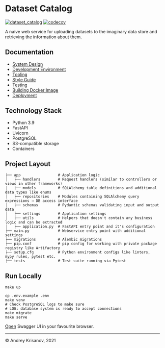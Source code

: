 # Dataset Catalog

[![dataset_catalog](https://github.com/akrisanov/dataset-catalog/actions/workflows/dataset-catalog.yml/badge.svg)](https://github.com/akrisanov/dataset-catalog/actions/workflows/dataset-catalog.yml) [![codecov](https://codecov.io/gh/akrisanov/dataset-catalog/branch/main/graph/badge.svg?token=QBMa7gcOBe)](https://codecov.io/gh/akrisanov/dataset-catalog)

A naive web service for uploading datasets to the imaginary data store and retrieving the information about them.

## Documentation

- [System Design](docs/system-design.md)
- [Development Environment](docs/env.md)
- [Tooling](docs/tooling.md)
- [Style Guide](docs/style-guide.md)
- [Testing](docs/testing.md)
- [Building Docker Image](docs/build.md)
- [Deployment](docs/deployment.md)

## Technology Stack

- Python 3.9
- FastAPI
- Uvicorn
- PostgreSQL
- S3-compatible storage
- Containers

## Project Layout

```shell
├── app                 # Application logic
│   ├── handlers        # Request handlers (similar to controllers or views in other frameworks)
│   ├── models          # SQLAlchemy table definitions and additional data types like enums
│   ├── repositories    # Modules containing SQLAlchemy query expressions → DB access interface
│   ├── schemas         # Pydantic schemas validating input and output data
│   ├── settings        # Application settings
│   ├── utils           # Helpers that doesn't contain any business logic and can be extracted
│   ├── application.py  # FastAPI entry point and it's configuration
├── main.py             # Webservice entry point with additional settings
├── migrations          # Alembic migrations
├── pip.conf            # pip config for working with private package registry like Artifactory
├── setup.cfg           # Python environment configs like linters, mypy rules, pytest etc.
├── tests               # Test suite running via Pytest
```

## Run Locally

```shell
make up

cp .env.example .env
make venv
# Check PostgreSQL logs to make sure
# LOG: database system is ready to accept connections
make migrate
make serve
```

[Open](http://localhost:8000/docs) Swagger UI in your favourite browser.

---

© Andrey Krisanov, 2021
